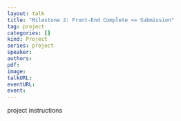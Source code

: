 ```yaml
---
layout: talk
title: "Milestone 2: Front-End Complete <= Submission"
tag: project
categories: []
kind: Project
series: project
speaker:
authors:
pdf:
image:
talkURL:
eventURL:
event:
---
```


project instructions
